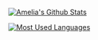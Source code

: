 [![Amelia's Github Stats](https://github-readme-stats.vercel.app/api?username=princessalicorn&show_icons=true&theme=gruvbox)](https://github.com/anuraghazra/github-readme-stats)

[![Most Used Languages](https://github-readme-stats.vercel.app/api/top-langs/?username=princessalicorn&langs_count=10&layout=compact&theme=gruvbox)](https://github.com/anuraghazra/github-readme-stats)
